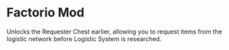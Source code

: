 # Factorio Mod
Unlocks the Requester Chest earlier, allowing you to request items from the logistic network before Logistic System is researched.
